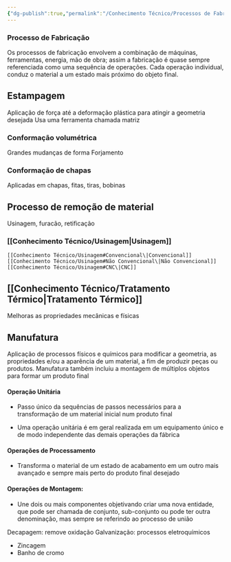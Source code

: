 ```yaml
---
{"dg-publish":true,"permalink":"/Conhecimento Técnico/Processos de Fabricação/","created":"","updated":""}
---
```



### Processo de Fabricação
Os processos de fabricação envolvem a combinação de máquinas, ferramentas, energia, mão de obra; assim a fabricação é quase sempre referenciada como uma sequência de operações. Cada operação individual, conduz o material a um estado mais próximo do objeto final.

## Estampagem
Aplicação de força até a deformação plástica para atingir a geometria desejada
Usa uma ferramenta chamada matriz

### Conformação volumétrica
Grandes mudanças de forma
Forjamento

### Conformação de chapas
Aplicadas em chapas, fitas, tiras, bobinas

## Processo de remoção de material
Usinagem, furacão, retificação

### [[Conhecimento Técnico/Usinagem\|Usinagem]]
	[[Conhecimento Técnico/Usinagem#Convencional\|Convencional]]
	[[Conhecimento Técnico/Usinagem#Não Convencional\|Não Convencional]]
	[[Conhecimento Técnico/Usinagem#CNC\|CNC]]


## [[Conhecimento Técnico/Tratamento Térmico\|Tratamento Térmico]]
Melhoras as propriedades mecânicas e físicas 

## Manufatura
Aplicação de processos físicos e químicos para modificar a geometria, as propriedades e/ou a aparência de um material, a fim de produzir peças ou produtos. Manufatura também incluiu a montagem de múltiplos objetos para formar um produto final

#### Operação Unitária
- Passo único da sequências de passos necessários para a transformação de um material inicial num produto final

- Uma operação unitária é em geral realizada em um equipamento único e de modo independente das demais operações da fábrica

#### Operações de Processamento
 - Transforma o material de um estado de acabamento em um outro mais avançado e sempre mais perto do produto final desejado
 
#### Operações de Montagem: 
- Une dois ou mais componentes objetivando criar uma nova entidade, que pode ser chamada de conjunto, sub-conjunto ou pode ter outra denominação, mas sempre se referindo ao processo de união

Decapagem: remove oxidação
Galvanização: processos eletroquímicos
  - Zincagem
  - Banho de cromo


